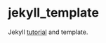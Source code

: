 # jekyll_template

Jekyll [tutorial](https://www.taniarascia.com/make-a-static-website-with-jekyll/) and template.
